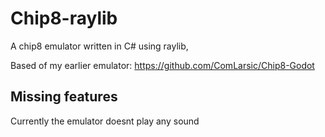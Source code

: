 # Chip8-raylib
A chip8 emulator written in C# using raylib,

Based of my earlier emulator: https://github.com/ComLarsic/Chip8-Godot

## Missing features
Currently the emulator doesnt play any sound
